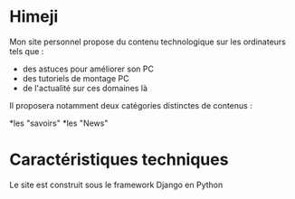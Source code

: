 # Himeji

Mon site personnel propose du contenu technologique sur les ordinateurs tels que :

* des astuces pour améliorer son PC
* des tutoriels de montage PC
* de l'actualité sur ces domaines là

Il proposera notamment deux catégories distinctes de contenus :

*les "savoirs"
*les "News"

# Caractéristiques techniques

Le site est construit sous le framework Django en Python
